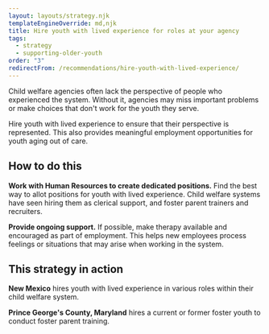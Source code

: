 ```yaml
---
layout: layouts/strategy.njk
templateEngineOverride: md,njk
title: Hire youth with lived experience for roles at your agency
tags:
  - strategy
  - supporting-older-youth
order: "3"
redirectFrom: /recommendations/hire-youth-with-lived-experience/
---
```


Child welfare agencies often lack the perspective of people who experienced the system. Without it, agencies may miss important problems or make choices that don't work for the youth they serve.

Hire youth with lived experience to ensure that their perspective is represented. This also provides meaningful employment opportunities for youth aging out of care.

## How to do this

**Work with Human Resources to create dedicated positions.** Find the best way to allot positions for youth with lived experience. Child welfare systems have seen hiring them as clerical support, and foster parent trainers and recruiters.

**Provide ongoing support.** If possible, make therapy available and encouraged as part of employment. This helps new employees process feelings or situations that may arise when working in the system.

## This strategy in action

**New Mexico** hires youth with lived experience in various roles within their child welfare system.

**Prince George's County, Maryland** hires a current or former foster youth to conduct foster parent training.
